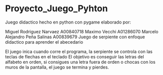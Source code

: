 # Proyecto_Juego_Pyhton
Juego didactico hecho en python con pygame elaborado por:

Miguel Rodriguez Narvaez A00840718
Maximo Vecchi A01286070
Marcelo Alejandro Peña Salinas A00839679
Juego de serpiente con enfoque didactico para aprender el abecedario

El juego inica cuando corre el programa, la serpiente se controla con las teclas de flechas en el teclado
El objetivo es conseguir las letras del alfabeto en orden, si consigues una letra fuera de orden o chocas con 
los muros de la pantalla, el juego se termina y pierdes.
